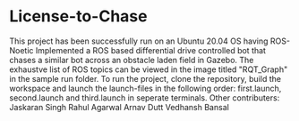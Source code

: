 # License-to-Chase
This project has been successfully run on an Ubuntu 20.04 OS having ROS-Noetic
Implemented a ROS based differential drive controlled bot that chases a similar bot across an obstacle laden field in Gazebo.
The exhaustve list of ROS topics can be viewed in the image titled "RQT_Graph" in the sample run folder.
To run the project, clone the repository, build the workspace and launch the launch-files in the following order: first.launch, second.launch and third.launch in seperate terminals.
Other contributers:
  Jaskaran Singh
  Rahul Agarwal
  Arnav Dutt
  Vedhansh Bansal
